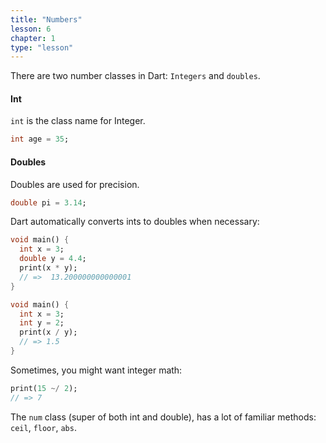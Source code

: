 ```yaml
---
title: "Numbers"
lesson: 6
chapter: 1
type: "lesson"
---
```


There are two number classes in Dart: `Integers` and `doubles`. 

#### Int

`int` is the class name for Integer. 

```dart
int age = 35;
```

#### Doubles

Doubles are used for precision.

```dart
double pi = 3.14;
```

Dart automatically converts ints to doubles when necessary:

```dart
void main() {
  int x = 3; 
  double y = 4.4;
  print(x * y);
  // =>  13.200000000000001
}
```
```dart
void main() {
  int x = 3;
  int y = 2;
  print(x / y);
  // => 1.5
}
```

Sometimes, you might want integer math:
```dart
print(15 ~/ 2);
// => 7
```

The `num` class (super of both int and double), has a lot of familiar methods: `ceil`, `floor`, `abs`.

